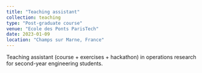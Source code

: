 ```yaml
---
title: "Teaching assistant"
collection: teaching
type: "Post-graduate course"
venue: "Ecole des Ponts ParisTech"
date: 2023-01-09
location: "Champs sur Marne, France"
---
```


Teaching assistant (course + exercises + hackathon) in operations research for second-year engineering students.

